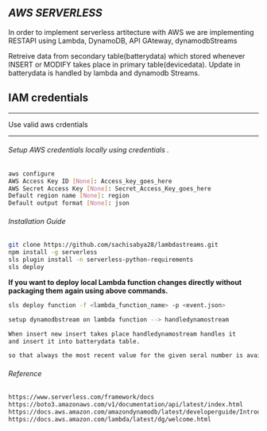 ## _AWS SERVERLESS_

In order to implement serverless artitecture with AWS
we are implementing RESTAPI using Lambda, DynamoDB, API GAteway, dynamodbStreams


Retreive data from secondary table(batterydata) which stored whenever INSERT or MODIFY
takes place in primary table(devicedata). 
Update in batterydata is handled by lambda and dynamodb Streams.  

## IAM credentials
*** 
Use valid aws crdentials
***

###### Setup AWS credentials locally using credentials . ######

```bash
aws configure
AWS Access Key ID [None]: Access_key_goes_here
AWS Secret Access Key [None]: Secret_Access_Key_goes_here
Default region name [None]: region
Default output format [None]: json
```
###### Installation Guide ######

```bash
git clone https://github.com/sachisabya28/lambdastreams.git
npm install -g serverless
sls plugin install -n serverless-python-requirements
sls deploy 
```
**If you want to deploy local Lambda function changes directly without packaging 
them again using above commands.**

```bash
sls deploy function -f <lambda_function_name> -p <event.json>

setup dynamodbstream on lambda function --> handledynamostream

When insert new insert takes place handledynamostream handles it 
and insert it into batterydata table. 

so that always the most recent value for the given seral number is available. 
```
###### Reference ######
```bash
https://www.serverless.com/framework/docs
https://boto3.amazonaws.com/v1/documentation/api/latest/index.html
https://docs.aws.amazon.com/amazondynamodb/latest/developerguide/Introduction.html
https://docs.aws.amazon.com/lambda/latest/dg/welcome.html
```
